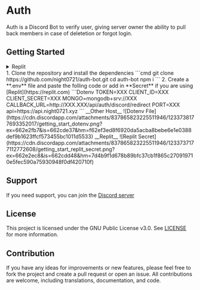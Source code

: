 # Auth

Auth is a Discord Bot to verify user, giving server owner the ability to pull back members in case of deletetion or forgot login.
## Getting Started

<details>
<summary>Replit</summary>
bla
<summary>Other Host</summary>
  blabla
</details>
1. Clone the repository and install the dependencies
```cmd
git clone https://github.com/night0721/auth-bot.git
cd auth-bot
npm i
```
2. Create a **.env** file and paste the folling code or add in **Secret** if you are using [Replit](https://replit.com)
```Dotenv
TOKEN=XXX
CLIENT_ID=XXX
CLIENT_SECRET=XXX
MONGO=mongodb+srv://XXX
CALLBACK_URL=http://XXX.XXX/api/auth/discord/redirect
PORT=XXX
api=https://api.night0721.xyz
```
__Other Host__
![Dotenv File](https://cdn.discordapp.com/attachments/837865823225511946/1233738177693352017/getting_start_dotenv.png?ex=662e2fb7&is=662cde37&hm=f62ef3ed8f6920da5acba8bebe6e1e0388def9b1623ffcf573455bc1011d5533)
__Replit__
![Replit Secret](https://cdn.discordapp.com/attachments/837865823225511946/1233737177112772608/getting_start_replit_secret.png?ex=662e2ec8&is=662cdd48&hm=7d4b9f1d678b89bfc37cb1f865c270919710e5fec590a75930948f0df420710f)


## Support

If you need support, you can join the [Discord server](https://discord.gg/SbQHChmGcp)

## License

This project is licensed under the GNU Public License v3.0. See [LICENSE](https://github.com/night0721/Auth/blob/master/LICENSE) for more information.

## Contribution

If you have any ideas for improvements or new features, please feel free to fork the project and create a pull request or open an issue.
All contributions are welcome, including translations, documentation, and code.
